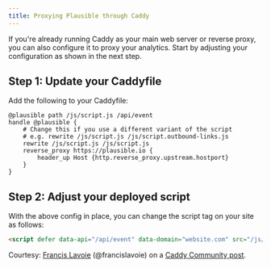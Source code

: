 ```yaml
---
title: Proxying Plausible through Caddy
---
```


If you're already running Caddy as your main web server or reverse
proxy, you can also configure it to proxy your analytics. Start by adjusting your
configuration as shown in the next step.

## Step 1: Update your Caddyfile

Add the following to your Caddyfile:

```
@plausible path /js/script.js /api/event
handle @plausible {
	# Change this if you use a different variant of the script
	# e.g. rewrite /js/script.js /js/script.outbound-links.js
	rewrite /js/script.js /js/script.js
	reverse_proxy https://plausible.io {
		header_up Host {http.reverse_proxy.upstream.hostport}
	}
}
```

## Step 2: Adjust your deployed script

With the above config in place, you can change the script tag on your site as follows:

```html
<script defer data-api="/api/event" data-domain="website.com" src="/js/script.js"></script>
```

Courtesy: [Francis Lavoie](https://caddy.community/u/francislavoie/summary) (@francislavoie) on a [Caddy Community post](https://caddy.community/t/how-to-proxy-plausible-analytics/12679/5).
